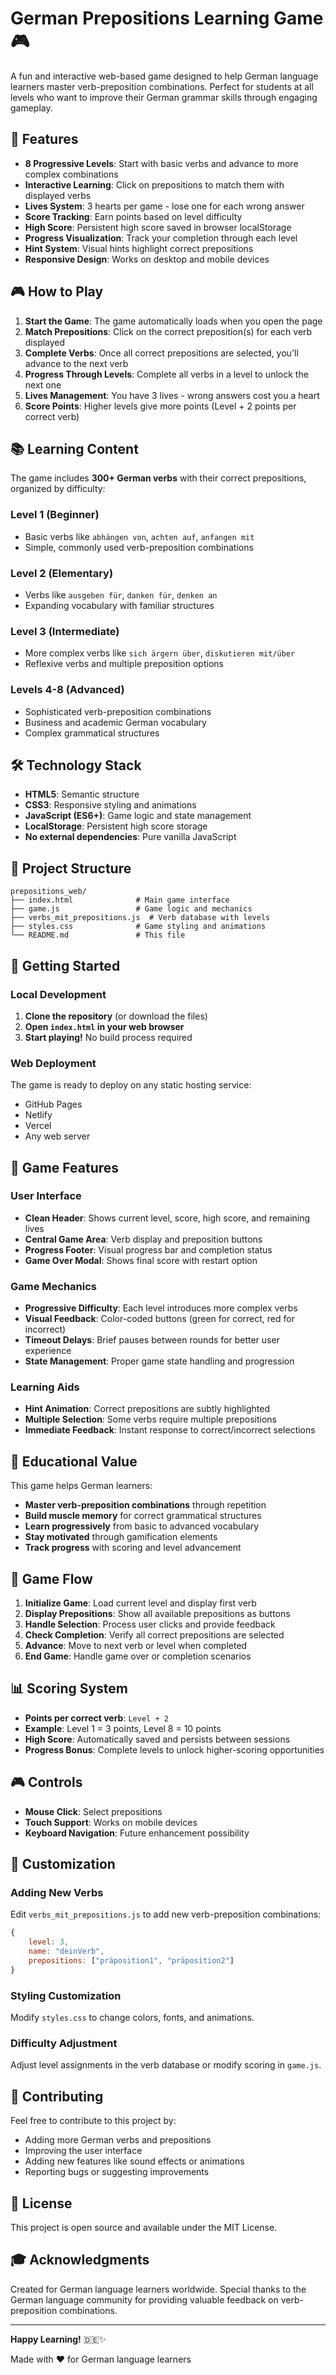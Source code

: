 # German Prepositions Learning Game 🎮

A fun and interactive web-based game designed to help German language learners master verb-preposition combinations. Perfect for students at all levels who want to improve their German grammar skills through engaging gameplay.

## 🎯 Features

- **8 Progressive Levels**: Start with basic verbs and advance to more complex combinations
- **Interactive Learning**: Click on prepositions to match them with displayed verbs
- **Lives System**: 3 hearts per game - lose one for each wrong answer
- **Score Tracking**: Earn points based on level difficulty
- **High Score**: Persistent high score saved in browser localStorage
- **Progress Visualization**: Track your completion through each level
- **Hint System**: Visual hints highlight correct prepositions
- **Responsive Design**: Works on desktop and mobile devices

## 🎮 How to Play

1. **Start the Game**: The game automatically loads when you open the page
2. **Match Prepositions**: Click on the correct preposition(s) for each verb displayed
3. **Complete Verbs**: Once all correct prepositions are selected, you'll advance to the next verb
4. **Progress Through Levels**: Complete all verbs in a level to unlock the next one
5. **Lives Management**: You have 3 lives - wrong answers cost you a heart
6. **Score Points**: Higher levels give more points (Level + 2 points per correct verb)

## 📚 Learning Content

The game includes **300+ German verbs** with their correct prepositions, organized by difficulty:

### Level 1 (Beginner)
- Basic verbs like `abhängen von`, `achten auf`, `anfangen mit`
- Simple, commonly used verb-preposition combinations

### Level 2 (Elementary)
- Verbs like `ausgeben für`, `danken für`, `denken an`
- Expanding vocabulary with familiar structures

### Level 3 (Intermediate)
- More complex verbs like `sich ärgern über`, `diskutieren mit/über`
- Reflexive verbs and multiple preposition options

### Levels 4-8 (Advanced)
- Sophisticated verb-preposition combinations
- Business and academic German vocabulary
- Complex grammatical structures

## 🛠️ Technology Stack

- **HTML5**: Semantic structure
- **CSS3**: Responsive styling and animations
- **JavaScript (ES6+)**: Game logic and state management
- **LocalStorage**: Persistent high score storage
- **No external dependencies**: Pure vanilla JavaScript

## 📁 Project Structure

```
prepositions_web/
├── index.html              # Main game interface
├── game.js                 # Game logic and mechanics
├── verbs_mit_prepositions.js  # Verb database with levels
├── styles.css              # Game styling and animations
└── README.md               # This file
```

## 🚀 Getting Started

### Local Development
1. **Clone the repository** (or download the files)
2. **Open `index.html` in your web browser**
3. **Start playing!** No build process required

### Web Deployment
The game is ready to deploy on any static hosting service:
- GitHub Pages
- Netlify
- Vercel
- Any web server

## 🎨 Game Features

### User Interface
- **Clean Header**: Shows current level, score, high score, and remaining lives
- **Central Game Area**: Verb display and preposition buttons
- **Progress Footer**: Visual progress bar and completion status
- **Game Over Modal**: Shows final score with restart option

### Game Mechanics
- **Progressive Difficulty**: Each level introduces more complex verbs
- **Visual Feedback**: Color-coded buttons (green for correct, red for incorrect)
- **Timeout Delays**: Brief pauses between rounds for better user experience
- **State Management**: Proper game state handling and progression

### Learning Aids
- **Hint Animation**: Correct prepositions are subtly highlighted
- **Multiple Selection**: Some verbs require multiple prepositions
- **Immediate Feedback**: Instant response to correct/incorrect selections

## 🎯 Educational Value

This game helps German learners:
- **Master verb-preposition combinations** through repetition
- **Build muscle memory** for correct grammatical structures
- **Learn progressively** from basic to advanced vocabulary
- **Stay motivated** through gamification elements
- **Track progress** with scoring and level advancement

## 🔄 Game Flow

1. **Initialize Game**: Load current level and display first verb
2. **Display Prepositions**: Show all available prepositions as buttons
3. **Handle Selection**: Process user clicks and provide feedback
4. **Check Completion**: Verify all correct prepositions are selected
5. **Advance**: Move to next verb or level when completed
6. **End Game**: Handle game over or completion scenarios

## 📊 Scoring System

- **Points per correct verb**: `Level + 2`
- **Example**: Level 1 = 3 points, Level 8 = 10 points
- **High Score**: Automatically saved and persists between sessions
- **Progress Bonus**: Complete levels to unlock higher-scoring opportunities

## 🎮 Controls

- **Mouse Click**: Select prepositions
- **Touch Support**: Works on mobile devices
- **Keyboard Navigation**: Future enhancement possibility

## 🔧 Customization

### Adding New Verbs
Edit `verbs_mit_prepositions.js` to add new verb-preposition combinations:

```javascript
{
    level: 3,
    name: "deinVerb",
    prepositions: ["präposition1", "präposition2"]
}
```

### Styling Customization
Modify `styles.css` to change colors, fonts, and animations.

### Difficulty Adjustment
Adjust level assignments in the verb database or modify scoring in `game.js`.

## 🤝 Contributing

Feel free to contribute to this project by:
- Adding more German verbs and prepositions
- Improving the user interface
- Adding new features like sound effects or animations
- Reporting bugs or suggesting improvements

## 📝 License

This project is open source and available under the MIT License.

## 🎓 Acknowledgments

Created for German language learners worldwide. Special thanks to the German language community for providing valuable feedback on verb-preposition combinations.

---

**Happy Learning!** 🇩🇪✨

Made with ❤️ for German language learners